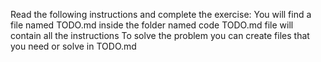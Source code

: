 Read the following instructions and complete the exercise:
You will find a file named TODO.md inside the folder named code
TODO.md file will contain all the instructions
To solve the problem you can create files that you need or solve in TODO.md